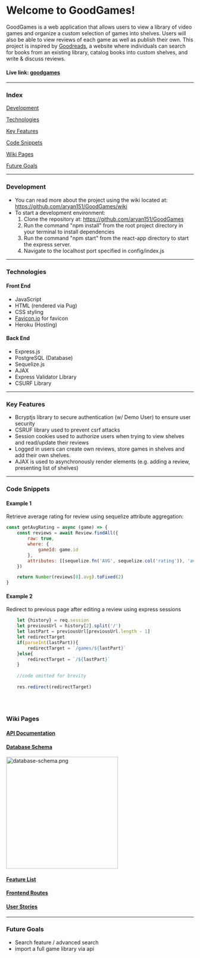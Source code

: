 # Welcome to GoodGames!

GoodGames is a web application that allows users to view a library of video games and organize a custom selection of games into shelves. Users will also be able to view reviews of each game as well as publish their own. This project is inspired by [Goodreads](https://www.goodreads.com/), a website where individuals can search for books from an existing library, catalog books into custom shelves, and write & discuss reviews.
#### Live link: [goodgames](https://goodgames2021.herokuapp.com/)
***

### Index
[Development](#development)

[Technologies](#technologies)

[Key Features](#key-features)

[Code Snippets](#code-snippets)

[Wiki Pages](#wiki-pages)

[Future Goals](#future-goals)

***

### Development
* You can read more about the project using the wiki located at: https://github.com/aryan151/GoodGames/wiki
* To start a development environment:
    1. Clone the repository at: https://github.com/aryan151/GoodGames
    2. Run the command "npm install" from the root project directory in your terminal to install dependencies
    5. Run the command "npm start" from the react-app directory to start the express server.
    6. Navigate to the localhost port specified in config/index.js
***
### Technologies
#### Front End
- JavaScript
- HTML (rendered via Pug)
- CSS styling
- [Favicon.io](https://favicon.io/) for favicon
- Heroku (Hosting)

#### Back End
- Express.js
- PostgreSQL (Database)
- Sequelize.js
- AJAX
- Express Validator Library
- CSURF Library

***

### Key Features
- Bcryptjs library to secure authentication (w/ Demo User) to ensure user security
- CSRUF library used to prevent csrf attacks
- Session cookies used to authorize users when trying to view shelves and read/update their reviews
- Logged in users can create own reviews, store games in shelves and add their own shelves.
- AJAX is used to asynchronously render elements (e.g. adding a review, presenting list of shelves)

***

### Code Snippets
#### Example 1

Retrieve average rating for review using sequelize attribute aggregation:

````javascript
const getAvgRating = async (game) => {
    const reviews = await Review.findAll({
        raw: true,
        where: {
            gameId: game.id
        },
        attributes: [[sequelize.fn('AVG', sequelize.col('rating')), 'avg']]
    })

    return Number(reviews[0].avg).toFixed(2)
}
````

#### Example 2

Redirect to previous page after editing a review using express sessions

````javascript
    let {history} = req.session
    let previousUrl = history[2].split('/')
    let lastPart = previousUrl[previousUrl.length - 1]
    let redirectTarget
    if(parseInt(lastPart)){
        redirectTarget = `/games/${lastPart}`
    }else{
        redirectTarget = `/${lastPart}`
    }
    
    //code omitted for brevity
    
    res.redirect(redirectTarget)
    
    
    
````
### Wiki Pages
#### [API Documentation](https://github.com/aryan151/GoodGames/wiki/API-Route-Documentation)
#### [Database Schema](https://github.com/aryan151/GoodGames/wiki/Database-Schema)
<img src="https://raw.githubusercontent.com/aryan151/GoodGames/main/planning/visualization/database-schema.png" alt="database-schema.png" height="300">

#### [Feature List](https://github.com/aryan151/GoodGames/wiki/Feature-List)
#### [Frontend Routes](https://github.com/aryan151/GoodGames/wiki/Front-End-Routes)
#### [User Stories](https://github.com/aryan151/GoodGames/wiki/User-Stories)

***

### Future Goals
- Search feature / advanced search
- import a full game library via api
